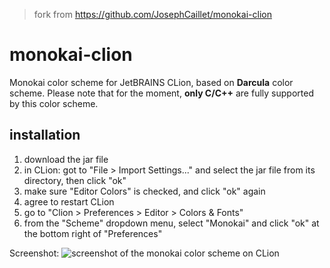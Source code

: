 > fork from https://github.com/JosephCaillet/monokai-clion

# monokai-clion
Monokai color scheme for JetBRAINS CLion, based on **Darcula** color scheme.
Please note that for the moment, **only C/C++** are fully supported by this color scheme.

## installation
1. download the jar file
2. in CLion: got to "File > Import Settings..." and select the jar file from its directory, then click "ok"
3. make sure "Editor Colors" is checked, and click "ok" again
4. agree to restart CLion
5. go to "Clion > Preferences > Editor > Colors & Fonts"
6. from the "Scheme" dropdown menu, select "Monokai" and click "ok" at the bottom right of "Preferences"


Screenshot:
![screenshot of the monokai color scheme on CLion](https://raw.githubusercontent.com/PCYoshi/monokai-clion/master/monokai_clion.png)



